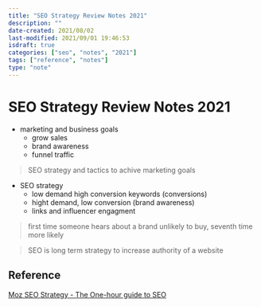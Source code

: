 ```yaml
---
title: "SEO Strategy Review Notes 2021"
description: ""
date-created: 2021/08/02
last-modified: 2021/09/01 19:46:53
isdraft: true
categories: ["seo", "notes", "2021"]
tags: ["reference", "notes"]
type: "note"
---
```


# SEO Strategy Review Notes 2021

- marketing and business goals
  - grow sales
  - brand awareness
  - funnel traffic

> SEO strategy and tactics to achive marketing goals

- SEO strategy
  - low demand high conversion keywords (conversions)
  - hight demand, low conversion (brand awareness)
  - links and influencer engagment

> first time someone hears about a brand unlikely to buy, seventh time more likely

> SEO is long term strategy to increase authority of a website

## Reference

[Moz SEO Strategy - The One-hour guide to SEO](https://www.youtube.com/watch?v=8Pne_Pp2F3g&list=PLbKcy9p3mh_GyF0xNpp-QNqHpjmCpvam3)
